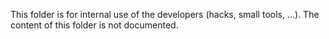 This folder is for internal use of the developers (hacks, small tools, ...).
The content of this folder is not documented.
